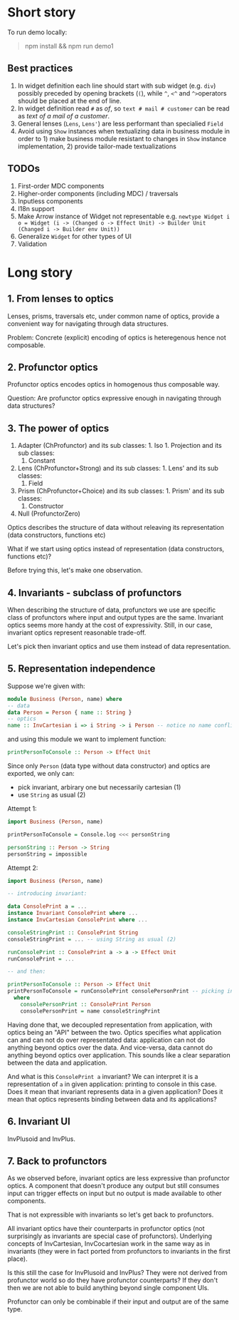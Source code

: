 # Short story
To run demo locally:

> npm install && npm run demo1

## Best practices

  1. In widget definition each line should start with sub widget (e.g. `div`) possibly preceded by opening brackets (`(`), while `^`, `<^` and `^>`operators should be placed at the end of line.
  1. In widget definition read `#` as *of*, so `text # mail # customer` can be read as *text of a mail of a customer*.
  1. General lenses (`Lens`, `Lens'`) are less performant than specialied `Field`
  1. Avoid using `Show` instances when textualizing data in business module in order to 1) make business module resistant to changes in `Show` instance implementation, 2) provide tailor-made textualizations

## TODOs

  1. First-order MDC components
  1. Higher-order components (including MDC) / traversals
  1. Inputless components
  1. I18n support
  1. Make Arrow instance of Widget not representable e.g. `newtype Widget i o = Widget (i -> (Changed o -> Effect Unit) -> Builder Unit (Changed i -> Builder env Unit))`
  1. Generalize `Widget` for other types of UI
  1. Validation

# Long story

## 1. From lenses to optics

Lenses, prisms, traversals etc, under common name of optics, provide a convenient way for navigating through data structures.

Problem: Concrete (explicit) encoding of optics is heteregenous hence not composable.

## 2. Profunctor optics

Profunctor optics encodes optics in homogenous thus composable way.

Question: Are profunctor optics expressive enough in navigating through data structures?

## 3. The power of optics

  1. Adapter (ChProfunctor) and its sub classes:
    1. Iso
    1. Projection and its sub classes:
      1. Constant
  1. Lens (ChProfunctor+Strong) and its sub classes:
    1. Lens' and its sub classes:
      1. Field
  1. Prism (ChProfunctor+Choice) and its sub classes:
    1. Prism' and its sub classes:
      1. Constructor
  1. Null (ProfunctorZero)

Optics describes the structure of data without releaving its representation (data constructors, functions etc)

What if we start using optics instead of representation (data constructors, functions etc)?

Before trying this, let's make one observation.

## 4. Invariants - subclass of profunctors

When describing the structure of data, profunctors we use are specific class of profunctors where input and output types are the same.
Invariant optics seems more handy at the cost of expressivity.
Still, in our case, invariant optics represent reasonable trade-off.

Let's pick then invariant optics and use them instead of data representation.

## 5. Representation independence

Suppose we're given with:

```purescript
module Business (Person, name) where
-- data
data Person = Person { name :: String }
-- optics
name :: InvCartesian i => i String -> i Person -- notice no name conflict with name field
```

and using this module we want to implement function:


```purescript
printPersonToConsole :: Person -> Effect Unit
```

Since only `Person` (data type without data constructor) and optics are exported, we only can:
  * pick invariant, arbirary one but necessarily cartesian (1)
  * use `String` as usual (2)

Attempt 1:

```purescript
import Business (Person, name)

printPersonToConsole = Console.log <<< personString

personString :: Person -> String
personString = impossible
```

Attempt 2:

```purescript
import Business (Person, name)

-- introducing invariant:

data ConsolePrint a = ...
instance Invariant ConsolePrint where ...
instance InvCartesian ConsolePrint where ...

consoleStringPrint :: ConsolePrint String
consoleStringPrint = ... -- using String as usual (2)

runConsolePrint :: ConsolePrint a -> a -> Effect Unit
runConsolePrint = ...

-- and then:

printPersonToConsole :: Person -> Effect Unit
printPersonToConsole = runConsolePrint consolePersonPrint -- picking invariant (1)
  where
    consolePersonPrint :: ConsolePrint Person
    consolePersonPrint = name consoleStringPrint

```

Having done that, we decoupled representation from application, with optics being an "API" between the two.
Optics specifies what application can and can not do over representated data: application can not do anything beyond optics over the data.
And vice-versa, data cannot do anything beyond optics over application.
This sounds like a clear separation between the data and application.

And what is this `ConsolePrint a` invariant?
We can interpret it is a representation of `a` in given application: printing to console in this case.
Does it mean that invariant represents data in a given application?
Does it mean that optics represents binding between data and its applications?

## 6. Invariant UI


InvPlusoid and InvPlus.

## 7. Back to profunctors

As we observed before, invariant optics are less expressive than profunctor optics.
A component that doesn't produce any output but still consumes input can
trigger effects on input but no output is made available to other components.

That is not expressible with invariants so let's get back to profunctors.

All invariant optics have their counterparts in profunctor optics (not surprisingly as invariants are special case of profunctors).
Underlying concepts of InvCartesian, InvCocartesian work in the same way as in invariants (they were in fact ported from profunctors to invariants in the first place).

Is this still the case for InvPlusoid and InvPlus? They were not derived from profunctor world so do they have profunctor counterparts?
If they don't then we are not able to build anything beyond single component UIs.

Profunctor can only be combinable if their input and output are of the same type.  
